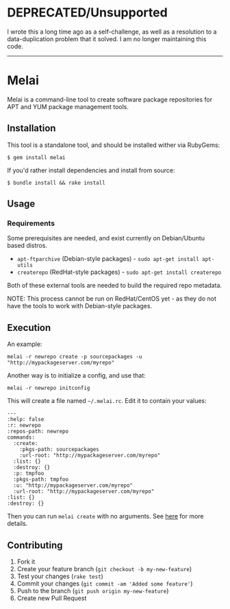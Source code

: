 # DEPRECATED/Unsupported

I wrote this a long time ago as a self-challenge, as well as a resolution to a data-duplication problem that it solved.
I am no longer maintaining this code.

---

# Melai

Melai is a command-line tool to create software package repositories for
APT and YUM package management tools.

## Installation
This tool is a standalone tool, and should be installed wither via RubyGems:

    $ gem install melai

If you'd rather install dependencies and install from source:

    $ bundle install && rake install

## Usage

### Requirements
Some prerequisites are needed, and exist currently on Debian/Ubuntu based distros.

* `apt-ftparchive` (Debian-style packages) - `sudo apt-get install apt-utils`
* `createrepo` (RedHat-style packages) - `sudo apt-get install createrepo`

Both of these external tools are needed to build the required repo metadata.

NOTE: This process cannot be run on RedHat/CentOS yet - as they do not have the
tools to work with Debian-style packages.

## Execution

An example:

    melai -r newrepo create -p sourcepackages -u "http://mypackageserver.com/myrepo"

Another way is to initialize a config, and use that:

    melai -r newrepo initconfig

This will create a file named `~/.melai.rc`. Edit it to contain your values:

    ---
    :help: false
    :r: newrepo
    :repos-path: newrepo
    commands:
      :create:
        :pkgs-path: sourcepackages
        :url-root: "http://mypackageserver.com/myrepo"
      :list: {}
      :destroy: {}
      :p: tmpfoo
      :pkgs-path: tmpfoo
      :u: "http://mypackageserver.com/myrepo"
      :url-root: "http://mypackageserver.com/myrepo"
    :list: {}
    :destroy: {}

Then you can run `melai create` with no arguments.
See [here](https://github.com/davetron5000/gli/wiki/Config) for more details.

## Contributing

1. Fork it
1. Create your feature branch (`git checkout -b my-new-feature`)
1. Test your changes (`rake test`)
1. Commit your changes (`git commit -am 'Added some feature'`)
1. Push to the branch (`git push origin my-new-feature`)
1. Create new Pull Request
